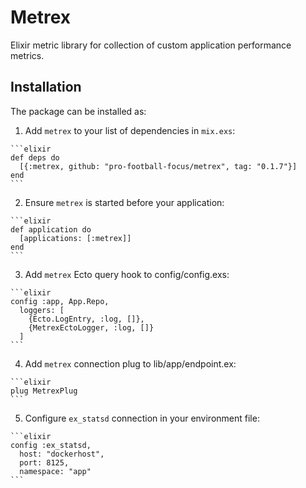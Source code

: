 # Metrex

Elixir metric library for collection of custom application performance metrics.

## Installation

The package can be installed as:

  1. Add `metrex` to your list of dependencies in `mix.exs`:

    ```elixir
    def deps do
      [{:metrex, github: "pro-football-focus/metrex", tag: "0.1.7"}]
    end
    ```

  2. Ensure `metrex` is started before your application:

    ```elixir
    def application do
      [applications: [:metrex]]
    end
    ```

  3. Add `metrex` Ecto query hook to config/config.exs:

    ```elixir
    config :app, App.Repo,
      loggers: [
        {Ecto.LogEntry, :log, []},
        {MetrexEctoLogger, :log, []}
      ]
    ```

  4. Add `metrex` connection plug to lib/app/endpoint.ex:

    ```elixir
    plug MetrexPlug
    ```

  5. Configure `ex_statsd` connection in your environment file:

    ```elixir
    config :ex_statsd,
      host: "dockerhost",
      port: 8125,
      namespace: "app"
    ```